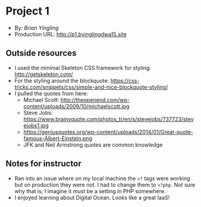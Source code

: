 # Project 1
+ By: *Brian Yingling*
+ Production URL: <http://p1.byinglingdwa15.site>

## Outside resources
- I used the minimal Skeleton CSS framework for styling: <http://getskeleton.com/>
- For the styling around the blockquote: <https://css-tricks.com/snippets/css/simple-and-nice-blockquote-styling/>
- I pulled the quotes from here:
    - Michael Scott: <http://theopenend.com/wp-content/uploads/2009/10/michaelscott.jpg>
    - Steve Jobs: <https://www.brainyquote.com/photos_tr/en/s/stevejobs/737723/stevejobs1.jpg>
    - https://geniusquotes.org/wp-content/uploads/2014/01/Great-quote-famous-Albert-Einstein.png
    - JFK and Neil Armstrong quotes are common knowledge

## Notes for instructor
- Ran into an issue where on my local machine the `<?` tags were working but on production they were not. I had to change them to `<?php`. Not sure why that is; I imagine it must be a setting in PHP somewhere.
- I enjoyed learning about Digital Ocean. Looks like a great IaaS!